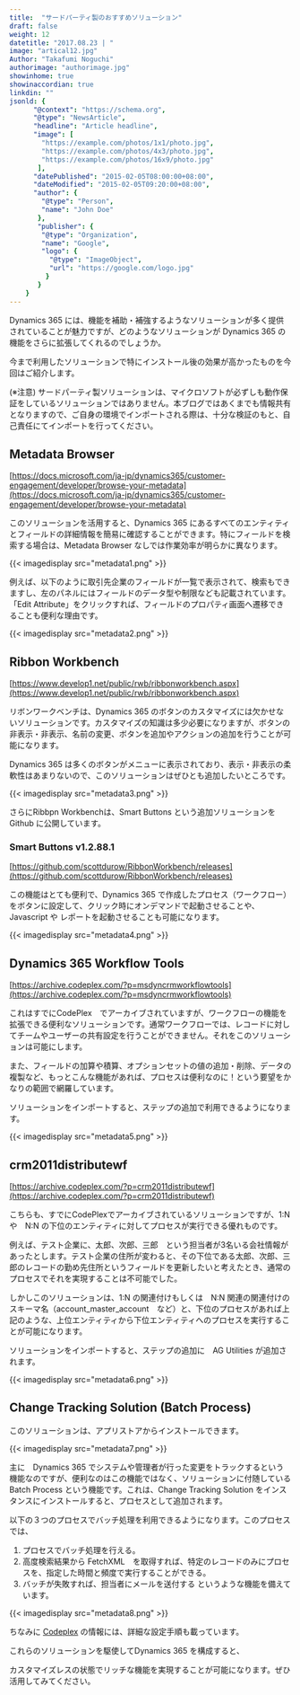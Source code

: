 ```yaml
---
title:  "サードパーティ製のおすすめソリューション"
draft: false
weight: 12
datetitle: "2017.08.23 | "
image: "artical12.jpg"
Author: "Takafumi Noguchi"
authorimage: "authorimage.jpg"
showinhome: true
showinaccordian: true
linkdin: ""
jsonld: {
      "@context": "https://schema.org",
      "@type": "NewsArticle",
      "headline": "Article headline",
      "image": [
        "https://example.com/photos/1x1/photo.jpg",
        "https://example.com/photos/4x3/photo.jpg",
        "https://example.com/photos/16x9/photo.jpg"
       ],
      "datePublished": "2015-02-05T08:00:00+08:00",
      "dateModified": "2015-02-05T09:20:00+08:00",
      "author": {
        "@type": "Person",
        "name": "John Doe"
       },
       "publisher": {
        "@type": "Organization",
        "name": "Google",
        "logo": {
          "@type": "ImageObject",
          "url": "https://google.com/logo.jpg"
         }
       }
    }
---
```

<!-- Intro  -->
Dynamics 365 には、機能を補助・補強するようなソリューションが多く提供されていることが魅力ですが、どのようなソリューションが Dynamics 365 の機能をさらに拡張してくれるのでしょうか。

今まで利用したソリューションで特にインストール後の効果が高かったものを今回はご紹介します。

 

(※注意) サードパーティ製ソリューションは、マイクロソフトが必ずしも動作保証をしているソリューションではありません。本ブログではあくまでも情報共有となりますので、ご自身の環境でインポートされる際は、十分な検証のもと、自己責任にてインポートを行ってください。


## Metadata Browser
[https://docs.microsoft.com/ja-jp/dynamics365/customer-engagement/developer/browse-your-metadata](https://docs.microsoft.com/ja-jp/dynamics365/customer-engagement/developer/browse-your-metadata)

このソリューションを活用すると、Dynamics 365 にあるすべてのエンティティとフィールドの詳細情報を簡易に確認することができます。特にフィールドを検索する場合は、Metadata Browser なしでは作業効率が明らかに異なります。
<!-- Image= metadata1.png -->
{{< imagedisplay src="metadata1.png" >}}

例えば、以下のように取引先企業のフィールドが一覧で表示されて、検索もできますし、左のパネルにはフィールドのデータ型や制限なども記載されています。「Edit Attribute」をクリックすれば、フィールドのプロパティ画面へ遷移できることも便利な理由です。
<!-- Image= metadata2.png -->
{{< imagedisplay src="metadata2.png" >}}

## Ribbon Workbench
[https://www.develop1.net/public/rwb/ribbonworkbench.aspx](https://www.develop1.net/public/rwb/ribbonworkbench.aspx)

リボンワークベンチは、Dynamics 365 のボタンのカスタマイズには欠かせないソリューションです。カスタマイズの知識は多少必要になりますが、ボタンの非表示・非表示、名前の変更、ボタンを追加やアクションの追加を行うことが可能になります。    

Dynamics 365 は多くのボタンがメニューに表示されており、表示・非表示の柔軟性はあまりないので、このソリューションはぜひとも追加したいところです。
<!-- Image= metadata3.png -->
{{< imagedisplay src="metadata3.png" >}}

さらにRibbpn Workbenchは、Smart Buttons という追加ソリューションを Github に公開しています。

### Smart Buttons v1.2.88.1
[https://github.com/scottdurow/RibbonWorkbench/releases](https://github.com/scottdurow/RibbonWorkbench/releases)

この機能はとても便利で、Dynamics 365 で作成したプロセス（ワークフロー）をボタンに設定して、クリック時にオンデマンドで起動させることや、Javascript や レポートを起動させることも可能になります。

<!-- Image= metadata4.png -->
{{< imagedisplay src="metadata4.png" >}}

## Dynamics 365 Workflow Tools
[https://archive.codeplex.com/?p=msdyncrmworkflowtools](https://archive.codeplex.com/?p=msdyncrmworkflowtools)

これはすでにCodePlex　でアーカイブされていますが、ワークフローの機能を拡張できる便利なソリューションです。通常ワークフローでは、レコードに対してチームやユーザーの共有設定を行うことができません。それをこのソリューションは可能にします。

また、フィールドの加算や積算、オプションセットの値の追加・削除、データの複製など、もっとこんな機能があれば、プロセスは便利なのに！という要望をかなりの範囲で網羅しています。

ソリューションをインポートすると、ステップの追加で利用できるようになります。
<!-- Image= metadata5.png -->
{{< imagedisplay src="metadata5.png" >}}

## crm2011distributewf
[https://archive.codeplex.com/?p=crm2011distributewf](https://archive.codeplex.com/?p=crm2011distributewf)

こちらも、すでにCodePlexでアーカイブされているソリューションですが、1:N や　N:N の下位のエンティティに対してプロセスが実行できる優れものです。

例えば、テスト企業に、太郎、次郎、三郎　という担当者が3名いる会社情報があったとします。テスト企業の住所が変わると、その下位である太郎、次郎、三郎のレコードの勤め先住所というフィールドを更新したいと考えたとき、通常のプロセスでそれを実現することは不可能でした。

しかしこのソリューションは、1:N の関連付けもしくは　N:N 関連の関連付けのスキーマ名（account_master_account　など）と、下位のプロセスがあれば上記のような、上位エンティティから下位エンティティへのプロセスを実行することが可能になります。

ソリューションをインポートすると、ステップの追加に　AG Utilities が追加されます。
<!-- Image= metadata6.png -->
{{< imagedisplay src="metadata6.png" >}}

## Change Tracking Solution (Batch Process)
このソリューションは、アプリストアからインストールできます。
<!-- Image= metadata7.png -->
{{< imagedisplay src="metadata7.png" >}}

主に　Dynamics 365 でシステムや管理者が行った変更をトラックするという機能なのですが、便利なのはこの機能ではなく、ソリューションに付随している　Batch Process という機能です。これは、Change Tracking Solution をインスタンスにインストールすると、プロセスとして追加されます。

以下の３つのプロセスでバッチ処理を利用できるようになります。このプロセスでは、
1.  プロセスでバッチ処理を行える。
2. 高度検索結果から FetchXML　を取得すれば、特定のレコードのみにプロセスを、指定した時間と頻度で実行することができる。
3. バッチが失敗すれば、担当者にメールを送付する
というような機能を備えています。

<!-- Image= metadata8.png -->
{{< imagedisplay src="metadata8.png" >}}

ちなみに [Codeplex](https://archive.codeplex.com/?p=mscrm2015asynchronousbatchprocess) の情報には、詳細な設定手順も載っています。

これらのソリューションを駆使してDynamics 365 を構成すると、

カスタマイズレスの状態でリッチな機能を実現することが可能になります。ぜひ活用してみてください。